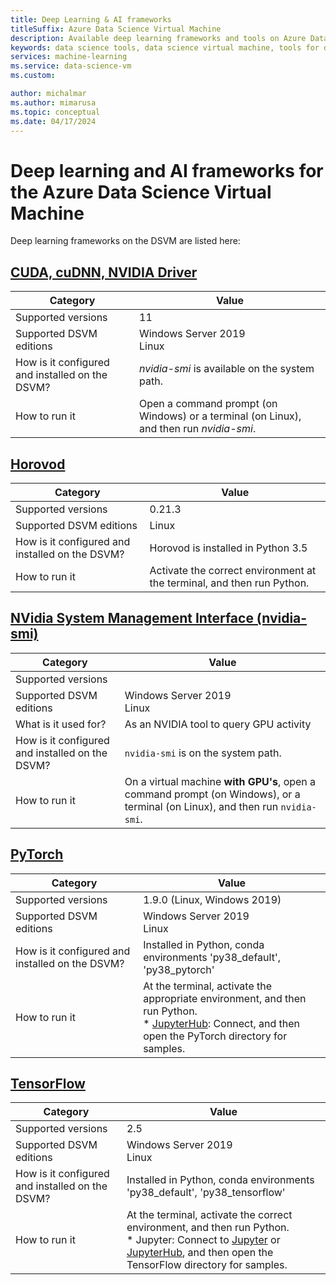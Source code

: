 ```yaml
---
title: Deep Learning & AI frameworks
titleSuffix: Azure Data Science Virtual Machine 
description: Available deep learning frameworks and tools on Azure Data Science Virtual Machine.
keywords: data science tools, data science virtual machine, tools for data science, linux data science
services: machine-learning
ms.service: data-science-vm
ms.custom:

author: michalmar
ms.author: mimarusa
ms.topic: conceptual
ms.date: 04/17/2024
---
```


# Deep learning and AI frameworks for the Azure Data Science Virtual Machine
Deep learning frameworks on the DSVM are listed here:

## [CUDA, cuDNN, NVIDIA Driver](https://developer.nvidia.com/cuda-toolkit)

| Category | Value |
|--|--|
| Supported versions | 11 |
| Supported DSVM editions | Windows Server 2019<br>Linux |
| How is it configured and installed on the DSVM? | _nvidia-smi_ is available on the system path. |
| How to run it | Open a command prompt (on Windows) or a terminal (on Linux), and then run _nvidia-smi_. |

## [Horovod](https://github.com/uber/horovod)

| Category | Value |
| ------------- | ------------- |
| Supported versions | 0.21.3|
| Supported DSVM editions      | Linux |
| How is it configured and installed on the DSVM?  | Horovod is installed in Python 3.5 |
| How to run it      | Activate the correct environment at the terminal, and then run Python. |

## [NVidia System Management Interface (nvidia-smi)](https://developer.nvidia.com/nvidia-system-management-interface)

| Category | Value |
|--|--|
| Supported versions |  |
| Supported DSVM editions | Windows Server 2019<br>Linux |
| What is it used for? | As an NVIDIA tool to query GPU activity |
| How is it configured and installed on the DSVM? | `nvidia-smi` is on the system path. |
| How to run it | On a virtual machine **with GPU's**, open a command prompt (on Windows), or a terminal (on Linux), and then run `nvidia-smi`. |

## [PyTorch](https://pytorch.org/)

| Category | Value |
|--|--|
| Supported versions | 1.9.0 (Linux, Windows 2019) |
| Supported DSVM editions | Windows Server 2019<br>Linux |
| How is it configured and installed on the DSVM? | Installed in Python, conda environments 'py38_default', 'py38_pytorch' |
| How to run it | At the terminal, activate the appropriate environment, and then run Python.<br/>* [JupyterHub](dsvm-ubuntu-intro.md#how-to-access-the-ubuntu-data-science-virtual-machine): Connect, and then open the PyTorch directory for samples. |

## [TensorFlow](https://www.tensorflow.org/)

| Category | Value |
|--|--|
| Supported versions | 2.5 |
| Supported DSVM editions | Windows Server 2019<br>Linux |
| How is it configured and installed on the DSVM? | Installed in Python, conda environments 'py38_default', 'py38_tensorflow' |
| How to run it | At the terminal, activate the correct environment, and then run Python. <br/> * Jupyter: Connect to [Jupyter](provision-vm.md) or [JupyterHub](dsvm-ubuntu-intro.md#how-to-access-the-ubuntu-data-science-virtual-machine), and then open the TensorFlow directory for samples. |